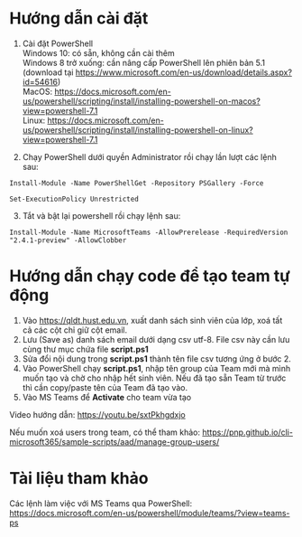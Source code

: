 # Hướng dẫn cài đặt
1. Cài đặt PowerShell  
Windows 10: có sẵn, không cần cài thêm  
Windows 8 trở xuống: cần nâng cấp PowerShell lên phiên bản 5.1 (download tại https://www.microsoft.com/en-us/download/details.aspx?id=54616)  
MacOS: https://docs.microsoft.com/en-us/powershell/scripting/install/installing-powershell-on-macos?view=powershell-7.1  
Linux: https://docs.microsoft.com/en-us/powershell/scripting/install/installing-powershell-on-linux?view=powershell-7.1  

3. Chạy PowerShell dưới quyền Administrator rồi chạy lần lượt các lệnh sau:  
```
Install-Module -Name PowerShellGet -Repository PSGallery -Force  

Set-ExecutionPolicy Unrestricted  
```
3. Tắt và bật lại powershell rồi chạy lệnh sau:  
```
Install-Module -Name MicrosoftTeams -AllowPrerelease -RequiredVersion "2.4.1-preview" -AllowClobber  
```
# Hướng dẫn chạy code để tạo team tự động
1. Vào https://qldt.hust.edu.vn, xuất danh sách sinh viên của lớp, xoá tất cả các cột chỉ giữ cột email.
2. Lưu (Save as) danh sách email dưới dạng csv utf-8. File csv này cần lưu cùng thư mục chứa file **script.ps1**
3. Sửa đổi nội dung trong **script.ps1** thành tên file csv tương ứng ở bước 2.
4. Vào PowerShell chạy **script.ps1**, nhập tên group của Team mới mà mình muốn tạo và chờ cho nhập hết sinh viên. Nếu đã tạo sẵn Team từ trước thì cần copy/paste tên của Team đã tạo vào.
5. Vào MS Teams để **Activate** cho team vừa tạo

Video hướng dẫn: https://youtu.be/sxtPkhgdxjo

Nếu muốn xoá users trong team, có thể tham khảo: https://pnp.github.io/cli-microsoft365/sample-scripts/aad/manage-group-users/

# Tài liệu tham khảo
Các lệnh làm việc với MS Teams qua PowerShell: https://docs.microsoft.com/en-us/powershell/module/teams/?view=teams-ps


